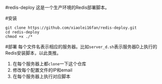 #redis-deploy
这是一个生产环境的Redis部署脚本。

#安装
```shell
git clone https://github.com/xiaolei16fan/redis-deploy.git
cd redis-deploy
chmod +x ./*
```

#部署
每个文件名表示相应的服务器。比如`server_d.sh`表示服务器D上执行的Redis安装脚本，以此类推。

1. 在每个服务器上都`clone`一下这个仓库
2. 修改每个配置文件的IP和email
2. 在每个服务器上执行对应脚本